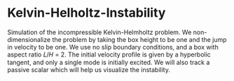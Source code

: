 # Kelvin-Helholtz-Instability
Simulation of the incompressible Kelvin-Helmholtz problem. We non-dimensionalize the problem by taking the box height to be one and the jump in velocity to be one. We use no slip boundary conditions, and a box with aspect ratio 𝐿/𝐻 = 2. The initial velocity profile is given by a hyperbolic tangent, and only a single mode is initially excited. We will also track a passive scalar which will help us visualize the instability.
